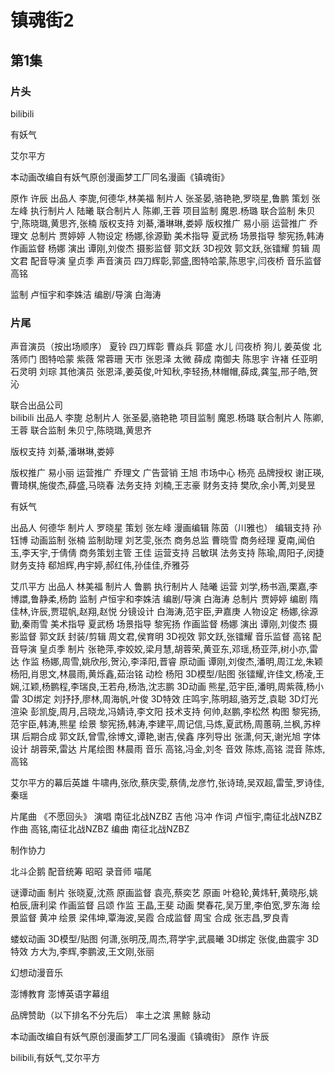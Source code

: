 # 镇魂街2

## 第1集  

### 片头

bilibili

有妖气

艾尔平方

本动画改编自有妖气原创漫画梦工厂同名漫画《镇魂街》

原作  许辰
出品人  李旎,何德华,林美福
制片人  张圣晏,骆艳艳,罗晓星,鲁鹏
策划  张左峰
执行制片人  陆曦
联合制片人  陈卿,王蓉
项目监制  魔恩.杨璐
联合监制  朱贝宁,陈晓璐,黄思齐,张楠
版权支持  刘綦,潘琳琳,娄婷
版权推广  易小丽
运营推广  乔理文
总制片  贾婷婷
人物设定  杨娜,徐源勤 
美术指导  夏武杨
场景指导  黎宪扬,韩涛
作画监督  杨娜
演出  谭刚,刘俊杰
摄影监督  郭文跃
3D视效  郭文跃,张镭耀 
剪辑  周文君
配音导演  皇贞季
声音演员  四刀辉彰,郭盛,图特哈蒙,陈思宇,闫夜桥
音乐监督  高铭

监制  卢恒宇和李姝洁
编剧/导演  白海涛
### 片尾
声音演员（按出场顺序） 
夏铃  四刀辉彰
曹焱兵  郭盛
水儿  闫夜桥
狗儿  姜英俊
北落师门  图特哈蒙
紫薇  常蓉珊
天市  张恩泽
太微  薛成
南御夫  陈思宇
许褚  任亚明
石灵明  刘琮
其他演员  张恩泽,姜英俊,叶知秋,李轻扬,林帽帽,薛成,龚玺,邢子皓,贺沁

联合出品公司  
bilibili
出品人  李旎
总制片人  张圣晏,骆艳艳
项目监制  魔恩.杨璐
联合制片人  陈卿,王蓉
联合监制  朱贝宁,陈晓璐,黄思齐
 
版权支持  刘綦,潘琳琳,娄婷

版权推广  易小丽
运营推广  乔理文
广告营销  王旭
市场中心  杨亮
品牌授权  谢正瑛,曹琦棋,施俊杰,薛盛,马晓春
法务支持  刘楠,王志豪
财务支持  樊欣,余小菁,刘旻昱

有妖气

出品人  何德华
制片人  罗晓星
策划  张左峰
漫画编辑  陈茵（川雅也）
编辑支持  孙钰博
动画监制  张楠
监制助理  刘艺雯,张杰
商务总监  曹晓雪
商务经理  夏南,闻伯玉,李天宇,于倩倩
商务策划主管  王佳
运营支持  吕敏琪
法务支持  陈瑜,周阳子,闵捷
财务支持  郗旭辉,冉宇婷,郝红伟,孙佳佳,乔雅芬

艾爪平方
出品人  林美福
制片人  鲁鹏
执行制片人  陆曦
运营  刘学,杨书涵,栗嘉,李博譞,鲁静柔,杨韵
监制  卢恒宇和李姝洁
编剧/导演  白海涛
总制片  贾婷婷
编剧  隋佳林,许辰,贾琨帆,赵翔,赵悦
分镜设计  白海涛,范宇臣,尹嘉庚
人物设定  杨娜,徐源勤,秦雨雪
美术指导  夏武杨
场景指导  黎宪扬
作画监督  杨娜
演出  谭刚,刘俊杰
摄影监督  郭文跃
封装/剪辑  周文君,侯育明
3D视效  郭文跃,张镭耀
音乐监督  高铭
配音导演  皇贞季
制片  张艳萍,李姣姣,梁月慧,胡蓉荣,黄亚东,邓瑶,杨亚萍,树小亦,雷达
作监  杨娜,周雪,姚欣彤,贺沁,李泽阳,晋睿
原动画  谭刚,刘俊杰,潘明,周江龙,朱颖
杨阳,肖思文,林晨雨,黄烁鑫,茹治铭
动检  杨阳
3D模型/贴图  张镭耀,许佳文,杨凌,王娴,江颖,杨鹏程,李瑞良,王若舟,杨浩,沈志鹏
3D动画  熊星,范宇臣,潘明,周紫薇,杨小雷
3D绑定  刘抒抒,廖林,周海帆,叶俊
3D特效  庄鸣宇,陈明超,骆芳芝,袁聪
3D灯光渲染  彭凯旋,周月,吕晓龙,冯婧诗,李文阳
技术支持  何帅,赵鹏,李松然
构图  黎宪扬,范宇臣,韩涛,熊星
绘景  黎宪扬,韩涛,李建平,周记信,马炼,夏武杨,周蕙萌,兰枫,苏梓琪
后期合成  郭文跃,曾雪,徐博文,谭艳,谢吉,侯鑫 
序列导出  张潇,何天,谢光旭
字体设计  胡蓉荣,雷达
片尾绘图  林晨雨 
音乐  高铭,冯金,刘冬 
音效  陈炼,高铭 
混音  陈炼,高铭 

艾尔平方的幕后英雄 
牛啸冉,张欣,蔡庆雯,蔡倩,龙彦竹,张诗琦,吴双超,雷莹,罗诗佳,秦瑶

片尾曲  《不愿回头》
演唱  南征北战NZBZ 
吉他  冯冲 
作词  卢恒宇,南征北战NZBZ 
作曲  高铭,南征北战NZBZ
编曲  南征北战NZBZ 

制作协力

北斗企鹅
配音统筹  昭昭
录音师  喵尾


谜谭动画
制片  张晓夏,沈燕 
原画监督  袁亮,蔡奕艺
原画  叶稳轮,黄炜轩,黄晓彤,姚柏辰,唐利梁 
作画监督  吕颂 
作监  王晶,王斐 
动画  樊春花,吴万里,李伯宽,罗东海
绘景监督  黄冲
绘景  梁伟坤,覃海波,吴霞
合成监督  周宝
合成  张志昌,罗良青 

蝼蚁动画 
3D模型/贴图  何潇,张明茂,周杰,蒋学宇,武晨曦 
3D绑定  张俊,曲震宇 
3D特效  方大为,李辉,李鹏波,王文刚,张丽

幻想动漫音乐

澎博教育
澎博英语字幕组

品牌赞助（以下排名不分先后）
率土之滨
黑鲸
脉动

本动画改编自有妖气原创漫画梦工厂同名漫画《镇魂街》 
原作  许辰 

bilibili,有妖气,艾尔平方